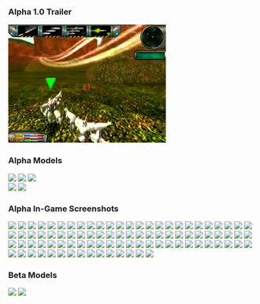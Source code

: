### Alpha 1.0 Trailer

[![Watch the trailer](memorabilia/mechmod_trailer_screenshot.jpg)](memorabilia/mechmod_trailer.mp4)

### Alpha Models

<a href="web/gallery/alpha/vf1j.jpg"><img src="web/gallery/alpha/vf1j_small.jpg"></a>
<a href="web/gallery/alpha/af49.jpg"><img src="web/gallery/alpha/af49_small.jpg"></a>
<a href="web/gallery/alpha/deathscythe.jpg"><img src="web/gallery/alpha/deathscythe_small.jpg"></a><br />
<a href="web/gallery/alpha/freedom.jpg"><img src="web/gallery/alpha/freedom_small.jpg"></a>
<a href="web/gallery/alpha/mk2.jpg"><img src="web/gallery/alpha/mk2_small.jpg"></a><br>

### Alpha In-Game Screenshots

<a href="web/gallery/alpha/mmalpha_001.jpg"><img src="web/gallery/alpha/mmalpha_001_small.jpg"></a>
<a href="web/gallery/alpha/mmalpha_002.jpg"><img src="web/gallery/alpha/mmalpha_002_small.jpg"></a>
<a href="web/gallery/alpha/mmalpha_003.jpg"><img src="web/gallery/alpha/mmalpha_003_small.jpg"></a>
<a href="web/gallery/alpha/mmalpha_004.jpg"><img src="web/gallery/alpha/mmalpha_004_small.jpg"></a>
<a href="web/gallery/alpha/mmalpha_005.jpg"><img src="web/gallery/alpha/mmalpha_005_small.jpg"></a>
<a href="web/gallery/alpha/mmalpha_006.jpg"><img src="web/gallery/alpha/mmalpha_006_small.jpg"></a>
<a href="web/gallery/alpha/mmalpha_007.jpg"><img src="web/gallery/alpha/mmalpha_007_small.jpg"></a>
<a href="web/gallery/alpha/mmalpha_008.jpg"><img src="web/gallery/alpha/mmalpha_008_small.jpg"></a>
<a href="web/gallery/alpha/mmalpha_009.jpg"><img src="web/gallery/alpha/mmalpha_009_small.jpg"></a>
<a href="web/gallery/alpha/mmalpha_010.jpg"><img src="web/gallery/alpha/mmalpha_010_small.jpg"></a>
<a href="web/gallery/alpha/mmalpha_011.jpg"><img src="web/gallery/alpha/mmalpha_011_small.jpg"></a>
<a href="web/gallery/alpha/mmalpha_012.jpg"><img src="web/gallery/alpha/mmalpha_012_small.jpg"></a>
<a href="web/gallery/alpha/mmalpha_013.jpg"><img src="web/gallery/alpha/mmalpha_013_small.jpg"></a>
<a href="web/gallery/alpha/mmalpha_014.jpg"><img src="web/gallery/alpha/mmalpha_014_small.jpg"></a>
<a href="web/gallery/alpha/mmalpha_015.jpg"><img src="web/gallery/alpha/mmalpha_015_small.jpg"></a>
<a href="web/gallery/alpha/mmalpha_016.jpg"><img src="web/gallery/alpha/mmalpha_016_small.jpg"></a>
<a href="web/gallery/alpha/mmalpha_017.jpg"><img src="web/gallery/alpha/mmalpha_017_small.jpg"></a>
<a href="web/gallery/alpha/mmalpha_018.jpg"><img src="web/gallery/alpha/mmalpha_018_small.jpg"></a>
<a href="web/gallery/alpha/mmalpha_019.jpg"><img src="web/gallery/alpha/mmalpha_019_small.jpg"></a>
<a href="web/gallery/alpha/mmalpha_020.jpg"><img src="web/gallery/alpha/mmalpha_020_small.jpg"></a>
<a href="web/gallery/alpha/mmalpha_021.jpg"><img src="web/gallery/alpha/mmalpha_021_small.jpg"></a>
<a href="web/gallery/alpha/mmalpha_022.jpg"><img src="web/gallery/alpha/mmalpha_022_small.jpg"></a>
<a href="web/gallery/alpha/mmalpha_023.jpg"><img src="web/gallery/alpha/mmalpha_023_small.jpg"></a>
<a href="web/gallery/alpha/mmalpha_024.jpg"><img src="web/gallery/alpha/mmalpha_024_small.jpg"></a>
<a href="web/gallery/alpha/mmalpha_025.jpg"><img src="web/gallery/alpha/mmalpha_025_small.jpg"></a>
<a href="web/gallery/alpha/mmalpha_026.jpg"><img src="web/gallery/alpha/mmalpha_026_small.jpg"></a>
<a href="web/gallery/alpha/mmalpha_027.jpg"><img src="web/gallery/alpha/mmalpha_027_small.jpg"></a>
<a href="web/gallery/alpha/mmalpha_028.jpg"><img src="web/gallery/alpha/mmalpha_028_small.jpg"></a>
<a href="web/gallery/alpha/mmalpha_029.jpg"><img src="web/gallery/alpha/mmalpha_029_small.jpg"></a>
<a href="web/gallery/alpha/mmalpha_030.jpg"><img src="web/gallery/alpha/mmalpha_030_small.jpg"></a>
<a href="web/gallery/alpha/mmalpha_031.jpg"><img src="web/gallery/alpha/mmalpha_031_small.jpg"></a>
<a href="web/gallery/alpha/mmalpha_032.jpg"><img src="web/gallery/alpha/mmalpha_032_small.jpg"></a>
<a href="web/gallery/alpha/mmalpha_033.jpg"><img src="web/gallery/alpha/mmalpha_033_small.jpg"></a>
<a href="web/gallery/alpha/mmalpha_034.jpg"><img src="web/gallery/alpha/mmalpha_034_small.jpg"></a>
<a href="web/gallery/alpha/mmalpha_035.jpg"><img src="web/gallery/alpha/mmalpha_035_small.jpg"></a>
<a href="web/gallery/alpha/mmalpha_036.jpg"><img src="web/gallery/alpha/mmalpha_036_small.jpg"></a>
<a href="web/gallery/alpha/mmalpha_037.jpg"><img src="web/gallery/alpha/mmalpha_037_small.jpg"></a>
<a href="web/gallery/alpha/mmalpha_038.jpg"><img src="web/gallery/alpha/mmalpha_038_small.jpg"></a>
<a href="web/gallery/alpha/mmalpha_039.jpg"><img src="web/gallery/alpha/mmalpha_039_small.jpg"></a>
<a href="web/gallery/alpha/mmalpha_040.jpg"><img src="web/gallery/alpha/mmalpha_040_small.jpg"></a>
<a href="web/gallery/alpha/mmalpha_041.jpg"><img src="web/gallery/alpha/mmalpha_041_small.jpg"></a>
<a href="web/gallery/alpha/mmalpha_042.jpg"><img src="web/gallery/alpha/mmalpha_042_small.jpg"></a>
<a href="web/gallery/alpha/mmalpha_043.jpg"><img src="web/gallery/alpha/mmalpha_043_small.jpg"></a>
<a href="web/gallery/alpha/mmalpha_044.jpg"><img src="web/gallery/alpha/mmalpha_044_small.jpg"></a>
<a href="web/gallery/alpha/mmalpha_045.jpg"><img src="web/gallery/alpha/mmalpha_045_small.jpg"></a>
<a href="web/gallery/alpha/mmalpha_046.jpg"><img src="web/gallery/alpha/mmalpha_046_small.jpg"></a>
<a href="web/gallery/alpha/mmalpha_047.jpg"><img src="web/gallery/alpha/mmalpha_047_small.jpg"></a>
<a href="web/gallery/alpha/mmalpha_048.jpg"><img src="web/gallery/alpha/mmalpha_048_small.jpg"></a>
<a href="web/gallery/alpha/mmalpha_049.jpg"><img src="web/gallery/alpha/mmalpha_049_small.jpg"></a>
<a href="web/gallery/alpha/mmalpha_050.jpg"><img src="web/gallery/alpha/mmalpha_050_small.jpg"></a>
<a href="web/gallery/alpha/mmalpha_051.jpg"><img src="web/gallery/alpha/mmalpha_051_small.jpg"></a>
<a href="web/gallery/alpha/mmalpha_052.jpg"><img src="web/gallery/alpha/mmalpha_052_small.jpg"></a>
<a href="web/gallery/alpha/mmalpha_053.jpg"><img src="web/gallery/alpha/mmalpha_053_small.jpg"></a>
<a href="web/gallery/alpha/mmalpha_054.jpg"><img src="web/gallery/alpha/mmalpha_054_small.jpg"></a>
<a href="web/gallery/alpha/mmalpha_055.jpg"><img src="web/gallery/alpha/mmalpha_055_small.jpg"></a>
<a href="web/gallery/alpha/mmalpha_056.jpg"><img src="web/gallery/alpha/mmalpha_056_small.jpg"></a>
<a href="web/gallery/alpha/mmalpha_057.jpg"><img src="web/gallery/alpha/mmalpha_057_small.jpg"></a>
<a href="web/gallery/alpha/mmalpha_058.jpg"><img src="web/gallery/alpha/mmalpha_058_small.jpg"></a>
<a href="web/gallery/alpha/mmalpha_059.jpg"><img src="web/gallery/alpha/mmalpha_059_small.jpg"></a>
<a href="web/gallery/alpha/mmalpha_060.jpg"><img src="web/gallery/alpha/mmalpha_060_small.jpg"></a>
<a href="web/gallery/alpha/mmalpha_061.jpg"><img src="web/gallery/alpha/mmalpha_061_small.jpg"></a>
<a href="web/gallery/alpha/mmalpha_062.jpg"><img src="web/gallery/alpha/mmalpha_062_small.jpg"></a>
<a href="web/gallery/alpha/mmalpha_063.jpg"><img src="web/gallery/alpha/mmalpha_063_small.jpg"></a>
<a href="web/gallery/alpha/mmalpha_064.jpg"><img src="web/gallery/alpha/mmalpha_064_small.jpg"></a>
<a href="web/gallery/alpha/mmalpha_065.jpg"><img src="web/gallery/alpha/mmalpha_065_small.jpg"></a>
<a href="web/gallery/alpha/mmalpha_066.jpg"><img src="web/gallery/alpha/mmalpha_066_small.jpg"></a>
<a href="web/gallery/alpha/mmalpha_067.jpg"><img src="web/gallery/alpha/mmalpha_067_small.jpg"></a>
<a href="web/gallery/alpha/mmalpha_068.jpg"><img src="web/gallery/alpha/mmalpha_068_small.jpg"></a>
<a href="web/gallery/alpha/mmalpha_069.jpg"><img src="web/gallery/alpha/mmalpha_069_small.jpg"></a>
<a href="web/gallery/alpha/mmalpha_070.jpg"><img src="web/gallery/alpha/mmalpha_070_small.jpg"></a>
<a href="web/gallery/alpha/mmalpha_071.jpg"><img src="web/gallery/alpha/mmalpha_071_small.jpg"></a>
<a href="web/gallery/alpha/mmalpha_072.jpg"><img src="web/gallery/alpha/mmalpha_072_small.jpg"></a>
<a href="web/gallery/alpha/mmalpha_073.jpg"><img src="web/gallery/alpha/mmalpha_073_small.jpg"></a>
<a href="web/gallery/alpha/mmalpha_074.jpg"><img src="web/gallery/alpha/mmalpha_074_small.jpg"></a>
<a href="web/gallery/alpha/mmalpha_075.jpg"><img src="web/gallery/alpha/mmalpha_075_small.jpg"></a>
<a href="web/gallery/alpha/mmalpha_076.jpg"><img src="web/gallery/alpha/mmalpha_076_small.jpg"></a>
<a href="web/gallery/alpha/mmalpha_077.jpg"><img src="web/gallery/alpha/mmalpha_077_small.jpg"></a>
<a href="web/gallery/alpha/mmalpha_078.jpg"><img src="web/gallery/alpha/mmalpha_078_small.jpg"></a>
<a href="web/gallery/alpha/mmalpha_079.jpg"><img src="web/gallery/alpha/mmalpha_079_small.jpg"></a>
<a href="web/gallery/alpha/mmalpha_080.jpg"><img src="web/gallery/alpha/mmalpha_080_small.jpg"></a>
<a href="web/gallery/alpha/mmalpha_081.jpg"><img src="web/gallery/alpha/mmalpha_081_small.jpg"></a>
<a href="web/gallery/alpha/mmalpha_082.jpg"><img src="web/gallery/alpha/mmalpha_082_small.jpg"></a>
<a href="web/gallery/alpha/mmalpha_083.jpg"><img src="web/gallery/alpha/mmalpha_083_small.jpg"></a>
<a href="web/gallery/alpha/mmalpha_084.jpg"><img src="web/gallery/alpha/mmalpha_084_small.jpg"></a>
<a href="web/gallery/alpha/mmalpha_085.jpg"><img src="web/gallery/alpha/mmalpha_085_small.jpg"></a>
<a href="web/gallery/alpha/mmalpha_086.jpg"><img src="web/gallery/alpha/mmalpha_086_small.jpg"></a>
<a href="web/gallery/alpha/mmalpha_087.jpg"><img src="web/gallery/alpha/mmalpha_087_small.jpg"></a>
<a href="web/gallery/alpha/mmalpha_088.jpg"><img src="web/gallery/alpha/mmalpha_088_small.jpg"></a>
<a href="web/gallery/alpha/mmalpha_089.jpg"><img src="web/gallery/alpha/mmalpha_089_small.jpg"></a>
<a href="web/gallery/alpha/mmalpha_090.jpg"><img src="web/gallery/alpha/mmalpha_090_small.jpg"></a>

### Beta Models

<a href="web/gallery/beta/mechs/hephaestus.jpg"><img src="web/gallery/beta/mechs/hephaestus_small.jpg"></a>
<a href="web/gallery/beta/mechs/perseus.jpg"><img src="web/gallery/beta/mechs/perseus_small.jpg"></a>
